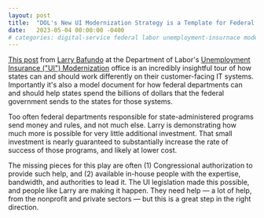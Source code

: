 ```yaml
---
layout: post
title:  "DOL's New UI Modernization Strategy is a Template for Federal Departments"
date:   2023-05-04 00:00:00 -0400
# categories: digital-service federal labor unemployment-insurnace modernization
---
```


[This post](https://www.dol.gov/agencies/eta/ui-modernization/blogs/2023-strategy) from [Larry Bafundo](https://www.linkedin.com/in/larrybafundo/) at the Department of Labor's [Unemployment Insurance ("UI") Modernization](https://www.dol.gov/agencies/eta/ui-modernization) office is an incredibly insightful tour of how states can and should work differently on their customer-facing IT systems. Importantly it's also a model document for how federal departments can and should help states spend the billions of dollars that the federal government sends to the states for those systems.

<!--more-->

Too often federal departments responsible for state-administered programs send money and rules, and not much else. Larry is demonstrating how much more is possible for very little additional investment. That small investment is nearly guaranteed to substantially increase the rate of success of those programs, and likely at lower cost.

The missing pieces for this play are often (1) Congressional authorization to provide such help, and (2) available in-house people with the expertise, bandwidth, and authorities to lead it. The UI legislation made this possible, and people like Larry are making it happen. They need help — a lot of help, from the nonprofit and private sectors — but this is a great step in the right direction.
